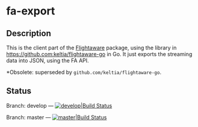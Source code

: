 # fa-export

## Description

This is the client part of the [Flightaware](http://www.flightaware.com/) package, using the library in https://github.com:keltia/flightaware-go in Go.  It just exports the streaming data into JSON, using the FA API.

*Obsolete: superseded by `github.com/keltia/flightaware-go`.

## Status

Branch: develop — [![develop|Build Status](https://travis-ci.org/keltia/fa-export.svg?branch=develop)](http://travis-ci.org/keltia/fa-export/tree/develop)

Branch: master — [![master|Build Status](https://travis-ci.org/keltia/fa-export.svg?branch=master)](http://travis-ci.org/keltia/fa-export)

